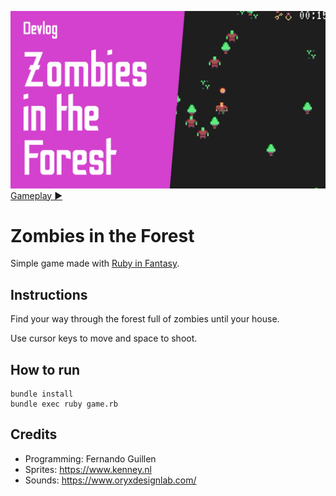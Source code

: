 [![Watch the video](thumbnail.png)](https://youtu.be/NwK_7g3n5OY)
[Gameplay &#9654;](https://youtu.be/NwK_7g3n5OY)

# Zombies in the Forest

Simple game made with [Ruby in Fantasy](https://github.com/fguillen/fantasy).

## Instructions

Find your way through the forest full of zombies until your house.

Use cursor keys to move and space to shoot.

## How to run

    bundle install
    bundle exec ruby game.rb

## Credits

- Programming: Fernando Guillen
- Sprites: https://www.kenney.nl
- Sounds: https://www.oryxdesignlab.com/
